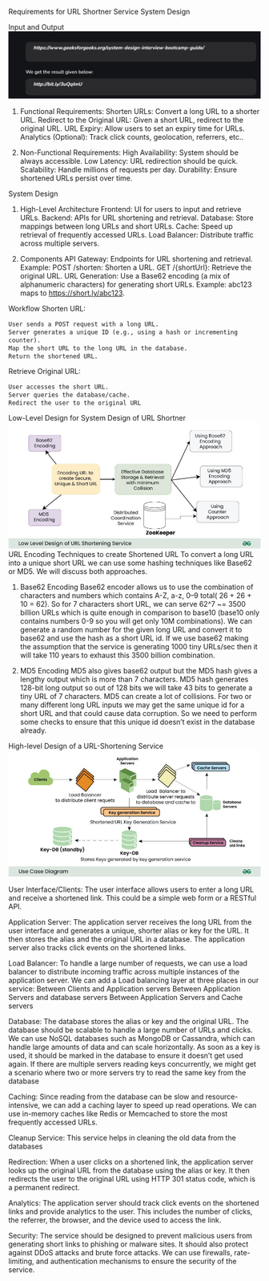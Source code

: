 Requirements for URL Shortner Service System Design

Input and Output
![img.png](./img.png)

1. Functional Requirements:
   Shorten URLs: Convert a long URL to a shorter URL.
   Redirect to the Original URL: Given a short URL, redirect to the original URL.
   URL Expiry: Allow users to set an expiry time for URLs.
   Analytics (Optional): Track click counts, geolocation, referrers, etc..

2. Non-Functional Requirements:
   High Availability: System should be always accessible.
   Low Latency: URL redirection should be quick.
   Scalability: Handle millions of requests per day.
   Durability: Ensure shortened URLs persist over time.

System Design
1. High-Level Architecture
   Frontend: UI for users to input and retrieve URLs.
   Backend: APIs for URL shortening and retrieval.
   Database: Store mappings between long URLs and short URLs.
   Cache: Speed up retrieval of frequently accessed URLs.
   Load Balancer: Distribute traffic across multiple servers.

2. Components
   API Gateway:
    Endpoints for URL shortening and retrieval.
    Example:
    POST /shorten: Shorten a URL.
    GET /{shortUrl}: Retrieve the original URL.
    URL Generation:
    Use a Base62 encoding (a mix of alphanumeric characters) for generating short URLs.
    Example: abc123 maps to https://short.ly/abc123.

Workflow
Shorten URL:

    User sends a POST request with a long URL.
    Server generates a unique ID (e.g., using a hash or incrementing counter).
    Map the short URL to the long URL in the database.
    Return the shortened URL.

Retrieve Original URL:

    User accesses the short URL.
    Server queries the database/cache.
    Redirect the user to the original URL

Low-Level Design for System Design of URL Shortner
![img_1.png](img_1.png)
URL Encoding Techniques to create Shortened URL
To convert a long URL into a unique short URL we can use some hashing techniques like Base62 or MD5. We will discuss both approaches.

1. Base62 Encoding
   Base62 encoder allows us to use the combination of characters and numbers which contains A-Z, a-z, 0–9 total( 26 + 26 + 10 = 62).
   So for 7 characters short URL, we can serve 62^7 ~= 3500 billion URLs which is quite enough in comparison to base10 (base10 only contains numbers 0-9 so you will get only 10M combinations).
   We can generate a random number for the given long URL and convert it to base62 and use the hash as a short URL id.
   If we use base62 making the assumption that the service is generating 1000 tiny URLs/sec then it will take 110 years to exhaust this 3500 billion combination.

2. MD5 Encoding
   MD5 also gives base62 output but the MD5 hash gives a lengthy output which is more than 7 characters.
    MD5 hash generates 128-bit long output so out of 128 bits we will take 43 bits to generate a tiny URL of 7 characters.
    MD5 can create a lot of collisions. For two or many different long URL inputs we may get the same unique id for a short URL and that could cause data corruption.
    So we need to perform some checks to ensure that this unique id doesn’t exist in the database already.

High-level Design of a URL-Shortening Service
![img_2.png](img_2.png)

User Interface/Clients:
The user interface allows users to enter a long URL and receive a shortened link. This could be a simple web form or a RESTful API.

Application Server:
The application server receives the long URL from the user interface and generates a unique, shorter alias or key for the URL. It then stores the alias and the original URL in a database. The application server also tracks click events on the shortened links.

Load Balancer:
To handle a large number of requests, we can use a load balancer to distribute incoming traffic across multiple instances of the application server. We can add a Load balancing layer at three places in our service:
Between Clients and Application servers
Between Application Servers and database servers
Between Application Servers and Cache servers

Database:
The database stores the alias or key and the original URL. The database should be scalable to handle a large number of URLs and clicks. We can use NoSQL databases such as MongoDB or Cassandra, which can handle large amounts of data and can scale horizontally.
As soon as a key is used, it should be marked in the database to ensure it doesn’t get used again. If there are multiple servers reading keys concurrently, we might get a scenario where two or more servers try to read the same key from the database

Caching:
Since reading from the database can be slow and resource-intensive, we can add a caching layer to speed up read operations. We can use in-memory caches like Redis or Memcached to store the most frequently accessed URLs.

Cleanup Service:
This service helps in cleaning the old data from the databases

Redirection:
When a user clicks on a shortened link, the application server looks up the original URL from the database using the alias or key. It then redirects the user to the original URL using HTTP 301 status code, which is a permanent redirect.

Analytics:
The application server should track click events on the shortened links and provide analytics to the user. This includes the number of clicks, the referrer, the browser, and the device used to access the link.

Security:
The service should be designed to prevent malicious users from generating short links to phishing or malware sites. It should also protect against DDoS attacks and brute force attacks. We can use firewalls, rate-limiting, and authentication mechanisms to ensure the security of the service.